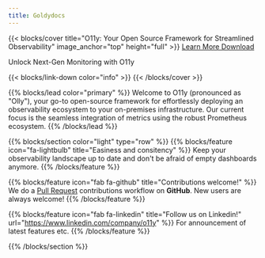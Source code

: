 ```yaml
---
title: Goldydocs
---
```


{{< blocks/cover title="O11y: Your Open Source Framework for Streamlined Observability" image_anchor="top" height="full" >}}
<a class="btn btn-lg btn-primary me-3 mb-4" href="/docs/">
  Learn More <i class="fas fa-arrow-alt-circle-right ms-2"></i>
</a>
<a class="btn btn-lg btn-secondary me-3 mb-4" href="https://github.com/roidelapluie/o11y-deploy">
  Download <i class="fab fa-github ms-2 "></i>
</a>
<p class="lead mt-5">Unlock Next-Gen Monitoring with O11y</p>
{{< blocks/link-down color="info" >}}
{{< /blocks/cover >}}


{{% blocks/lead color="primary" %}}
Welcome to O11y (pronounced as "Olly"), your go-to open-source framework for
effortlessly deploying an observability ecosystem to your on-premises
infrastructure. Our current focus is the seamless integration of metrics using
the robust Prometheus ecosystem.
{{% /blocks/lead %}}


{{% blocks/section color="light" type="row" %}}
{{% blocks/feature icon="fa-lightbulb" title="Easiness and consitency" %}}
Keep your observability landscape up to date and don't be afraid of empty
dashboards anymore.
{{% /blocks/feature %}}


{{% blocks/feature icon="fab fa-github" title="Contributions welcome!" %}}
We do a [Pull Request](https://github.com/roidelapluie/o11y-deploy/pulls) contributions workflow on **GitHub**. New users are always welcome!
{{% /blocks/feature %}}


{{% blocks/feature icon="fab fa-linkedin" title="Follow us on Linkedin!" url="https://www.linkedin.com/company/o11y" %}}
For announcement of latest features etc.
{{% /blocks/feature %}}


{{% /blocks/section %}}


